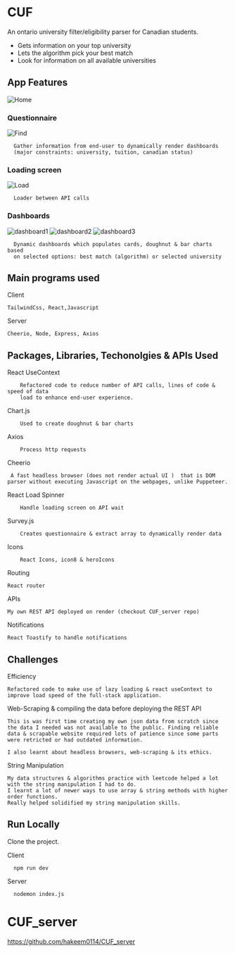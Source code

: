 # CUF 

An ontario university filter/eligibility parser for Canadian students.

- Gets information on your top university
- Lets the algorithm pick your best match
- Look for information on all available universities


## App Features
![Home](./src/assets/readmeAssets/homeReadme.png "Home")


### Questionnaire
![Find](./src/assets/readmeAssets/findReadme.png "Find")

```
  Gather information from end-user to dynamically render dashboards 
  (major constraints: university, tuition, canadian status)
```

### Loading screen
![Load](./src/assets/readmeAssets/loaderReadme.png "Load")

```
  Loader between API calls
```

### Dashboards
![dashboard1](./src/assets/readmeAssets/dashboard1Readme.png "dashboard1")
![dashboard2](./src/assets/readmeAssets/dashboard2Readme.png "dashboard2")
![dashboard3](./src/assets/readmeAssets/dashboard3Readme.png "dashboard3")
```
  Dynamic dashboards which populates cards, doughnut & bar charts based 
  on selected options: best match (algorithm) or selected university
```


## Main programs used

Client
```
TailwindCss, React,Javascript

``` 

Server
```
Cheerio, Node, Express, Axios

``` 

## Packages, Libraries, Techonolgies & APIs Used

React UseContext
```
    Refactored code to reduce number of API calls, lines of code & speed of data
    load to enhance end-user experience. 
```

Chart.js
```
    Used to create doughnut & bar charts
```
Axios
```
    Process http requests
```
Cheerio
```
 A fast headless browser (does not render actual UI )  that is DOM parser without executing Javascript on the webpages, unlike Puppeteer.
```
React Load Spinner
```
    Handle loading screen on API wait
```
Survey.js
```
    Creates questionnaire & extract array to dynamically render data
```
Icons
```
    React Icons, icon8 & heroIcons
```

Routing
```
React router
```

APIs
```
My own REST API deployed on render (checkout CUF_server repo)
```


Notifications
```
React Toastify to handle notifications
```



## Challenges

Efficiency 
```
Refactored code to make use of lazy loading & react useContext to improve load speed of the full-stack application.
```

Web-Scraping & compiling the data before deploying the REST API
```
This is was first time creating my own json data from scratch since the data I needed was not available to the public. Finding reliable data & scrapable website required lots of patience since some parts were retricted or had outdated information.

I also learnt about headless browsers, web-scraping & its ethics.
```

String Manipulation
```
My data structures & algorithms practice with leetcode helped a lot with the string manipulation I had to do.
I learnt a lot of newer ways to use array & string methods with higher order functions. 
Really helped solidified my string manipulation skills.
```
## Run Locally

Clone the project.

Client
```
  npm run dev
```

Server
```
  nodemon index.js
```

# CUF_server
https://github.com/hakeem0114/CUF_server